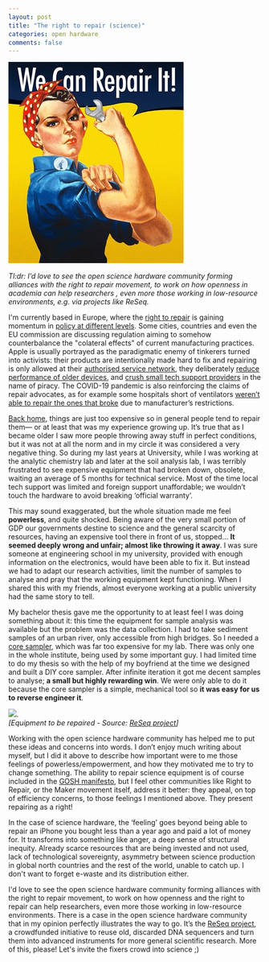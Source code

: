 ```yaml
---
layout: post
title: "The right to repair (science)"
categories: open hardware
comments: false
---
```


![repair it poster](/assets/img/repairit2.jpg) 

*Tl:dr: I’d love to see the open science hardware community forming alliances with the right to repair movement, to work on how openness in academia can help researchers , even more those working in low-resource environments, e.g. via projects like ReSeq.*


I'm currently based in Europe, where the [right to repair](https://repair.eu) is gaining momentum in [policy at different levels](https://www.ifixit.com/News/35606/right-to-repair-is-gaining-ground-in-2020). Some cities, countries and even the EU commission are discussing regulation aiming to somehow counterbalance the "colateral effects" of current manufacturing practices. Apple is usually portrayed as the paradigmatic enemy of tinkerers turned into activists: their products are intentionally made hard to fix and repairing is only allowed at their [authorised service network](https://www.theverge.com/2020/2/6/21126970/apple-iphone-independent-repair-contract-search-audit), they deliberately [reduce performance of older devices](https://www.theverge.com/2017/12/20/16800058/apple-iphone-slow-fix-battery-life-capacity), and [crush small tech support providers](https://repair.eu/news/apple-crushes-one-man-repair-shop/) in the name of piracy. The COVID-19 pandemic is also reinforcing the claims of repair advocates, as for example some hospitals short of ventilators [weren’t able to repair the ones that broke](https://www.businessinsider.com/ventilator-manufacturers-dont-let-hospitals-fix-coronavirus-right-to-repair-2020-5?r=US&IR=T) due to manufacturer’s restrictions.

[Back home](https://en.wikipedia.org/wiki/Buenos_Aires), things are just too expensive so in general people tend to repair them— or at least that was my experience growing up. It’s true that as I became older I saw more people throwing away stuff in perfect conditions, but it was not at all the norm and in my circle it was considered a very negative thing. So during my last years at University, while I was working at the analytic chemistry lab and later at the soil analysis lab, I was terribly frustrated to see expensive equipment that had broken down, obsolete, waiting an average of 5 months for technical service. Most of the time local tech support was limited and foreign support unaffordable; we wouldn’t touch the hardware to avoid breaking ‘official warranty’. 

This may sound exaggerated, but the whole situation made me feel **powerless**, and quite shocked. Being aware of the very small portion of GDP our governments destine to science and the general scarcity of resources, having an expensive tool there in front of us, stopped... **It seemed deeply wrong and unfair; almost like throwing it away**. I was sure someone at engineering school in my university, provided with enough information on the electronics, would have been able to fix it. But instead we had to adapt our research activities, limit the number of samples to analyse and pray that the working equipment kept functioning. When I shared this with my friends, almost everyone working at a public university had the same story to tell.

My bachelor thesis gave me the opportunity to at least feel I was doing something about it: this time the equipment for sample analysis was available but the problem was the data collection. I had to take sediment samples of an urban river, only accessible from high bridges. So I needed a [core sampler](http://www.kc-denmark.dk/media/11625/13.030%20-%20Kajak%20sediment%20Sampler%20-%20Manual.pdf), which was far too expensive for my lab. There was only one in the whole institute, being used by some important guy. I had limited time to do my thesis so with the help of my boyfriend at the time we designed and built a DIY core sampler. After infinite iteration it got me decent samples to analyse; **a small but highly rewarding win**. We were only able to do it because the core sampler is a simple, mechanical tool so **it was easy for us to reverse engineer it**. 

![](https://reseq.hackteria.org/400px-HiSeq.jpg).   
*[Equipment to be repaired - Source: [ReSeq project](https://reseq.hackteria.org/)]*

Working with the open science hardware community has helped me to put these ideas and concerns into words. I don’t enjoy much writing about myself, but I did it above to describe how important were to me those feelings of powerless/empowerment, and how they motivated me to try to change something. The ability to repair science equipment is of course included in the [GOSH manifesto](http://openhardware.science/gosh-manifesto), but I feel other communities like Right to Repair, or the Maker movement itself, address it better: they appeal, on top of efficiency concerns, to those feelings I mentioned above. They present repairing as a right! 

In the case of science hardware, the ‘feeling’ goes beyond being able to repair an iPhone you bought less than a year ago and paid a lot of money for. It transforms into something like anger, a deep sense of structural inequity. Already scarce resources that are being invested and not used, lack of technological sovereignty, asymmetry between science production in global north countries and the rest of the world, unable to catch up. I don't want to forget e-waste and its distribution either.

I'd love to see the open science hardware community forming alliances with the right to repair movement, to work on how openness and the right to repair can help researchers, even more those working in low-resource environments. There is a case in the open science hardware community that in my opinion perfectly illustrates the way to go. It’s the [ReSeq project](https://reseq.hackteria.org/), a crowdfunded initiative to reuse old, discarded DNA sequencers and turn them into advanced instruments for more general scientific research. More of this, please! Let's invite the fixers crowd into science ;)



